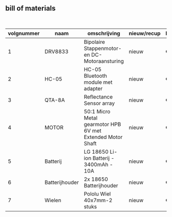 ## bill of materials
<br />

|volgnummer|naam          |omschrijving                                              |nieuw/recup|kostprijs/stuk|aantal|subtotaal|
|----------|--------------|----------------------------------------------------------|-----------|--------------|------|---------|
|         1|DRV8833       |Bipolaire Stappenmotor- en DC-Motoraansturing             |   nieuw   |€ 3,00        |  1   |€ 3,00   |
|         2|HC-05         |HC-05 Bluetooth module met adapter                        |   nieuw   |€ 6,50        |  1   |€ 6,50   |
|         3|QTA-8A        |Reflectance Sensor array                                  |   nieuw   |€ 12,30       |  1   |€ 12,30  |
|         4|MOTOR         |50:1 Micro Metal gearmotor HPB 6V met Extended Motor Shaft|   nieuw   |€ 21,60       |  2   |€ 43,20  |
|         5|Batterij      |LG 18650 Li-ion Batterij - 3400mAh - 10A                  |   nieuw   |€ 6,00        |  2   |€ 12,00  |
|         6|Batterijhouder|2x 18650 Batterijhouder                                   |   nieuw   |€ 1,50        |  1   |€ 1,50   |
|         7|Wielen        |Pololu Wiel 40x7mm-2 stuks                                |   nieuw   |€ 4,90        |  1   |€ 4,90   |
